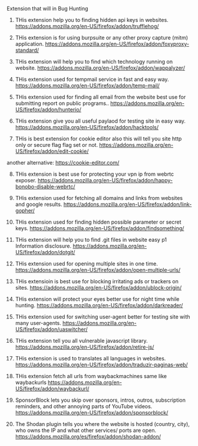Extension that will in Bug Hunting

1. THis extension help you to finding hidden api keys in websites.
https://addons.mozilla.org/en-US/firefox/addon/trufflehog/

2. THis extension is  for using burpsuite or any other proxy capture (mitm) application.
https://addons.mozilla.org/en-US/firefox/addon/foxyproxy-standard/

3. THis extension will help you to find which technology running on website.
https://addons.mozilla.org/en-US/firefox/addon/wappalyzer/

4. THis extension used for tempmail service in fast and easy way.
https://addons.mozilla.org/en-US/firefox/addon/temp-mail/

5. THis extension used for finding all email from the website best use for submitting report on public programs..
https://addons.mozilla.org/en-US/firefox/addon/hunterio/

6. THis extension give you all useful paylaod for testing site in easy way.
https://addons.mozilla.org/en-US/firefox/addon/hacktools/

7. THis is best extension for cookie editor also this will tell you site  http only or secure flag flag set or not.
https://addons.mozilla.org/en-US/firefox/addon/edit-cookie/
 
another alternative:
https://cookie-editor.com/

8. THis extension is best use for protecting your vpn ip from webrtc exposer.
https://addons.mozilla.org/en-US/firefox/addon/happy-bonobo-disable-webrtc/

9. THis extension used for fetching all domains and links from websites and google results.
https://addons.mozilla.org/en-US/firefox/addon/link-gopher/

10. THis extension used for finding hidden possible parameter or secret keys.
https://addons.mozilla.org/en-US/firefox/addon/findsomething/

11. THis extension will help you to find .git files in website easy p1 Information disclosure.
https://addons.mozilla.org/en-US/firefox/addon/dotgit/

12. THis extension used for opening multiple sites in one time.
https://addons.mozilla.org/en-US/firefox/addon/open-multiple-urls/

13. THis extensioin is best use for blocking irritating ads or trackers on sites.
https://addons.mozilla.org/en-US/firefox/addon/ublock-origin/

14. THis extension will protect your eyes better use for night time while hunting.
https://addons.mozilla.org/en-US/firefox/addon/darkreader/

15. THis extension used for switching user-agent better for testing site with many user-agents.
https://addons.mozilla.org/en-US/firefox/addon/uaswitcher/

16. THis extension tell you all vulnerable javascript library.
https://addons.mozilla.org/en-US/firefox/addon/retire-js/

17. THis extension is used to translates all languages in websites.
https://addons.mozilla.org/en-US/firefox/addon/traduzir-paginas-web/

18. THis extension fetch all urls from waybackmachines same like waybackurls
https://addons.mozilla.org/en-US/firefox/addon/waybackurl/

19. SponsorBlock lets you skip over sponsors, intros, outros, subscription reminders, and other annoying parts of YouTube videos.
https://addons.mozilla.org/en-US/firefox/addon/sponsorblock/

20. The Shodan plugin tells you where the website is hosted (country, city), who owns the IP and what other services/ ports are open.
https://addons.mozilla.org/es/firefox/addon/shodan-addon/